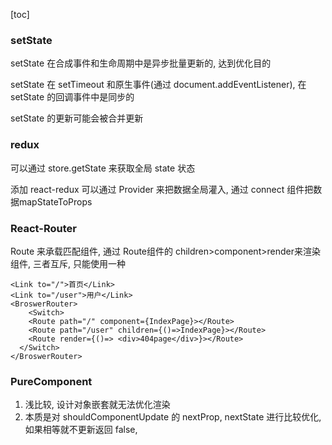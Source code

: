 [toc]

### setState

setState 在合成事件和生命周期中是异步批量更新的, 达到优化目的

setState 在 setTimeout 和原生事件(通过 document.addEventListener), 在 setState 的回调事件中是同步的

setState 的更新可能会被合并更新

### redux

可以通过 store.getState 来获取全局 state 状态

添加 react-redux 可以通过 Provider 来把数据全局灌入, 通过 connect 组件把数据mapStateToProps



### React-Router

Route 来承载匹配组件, 通过 Route组件的 children>component>render来渲染组件, 三者互斥, 只能使用一种

```react
<Link to="/">首页</Link>
<Link to="/user">用户</Link>
<BroswerRouter>
	<Switch>
  	<Route path="/" component={IndexPage}></Route>
    <Route path="/user" children={()=>IndexPage}></Route>
    <Route render={()=> <div>404page</div>}></Route>
  </Switch>
</BroswerRouter>

```



### PureComponent

1. 浅比较, 设计对象嵌套就无法优化渲染
2. 本质是对 shouldComponentUpdate 的 nextProp, nextState 进行比较优化, 如果相等就不更新返回 false, 

